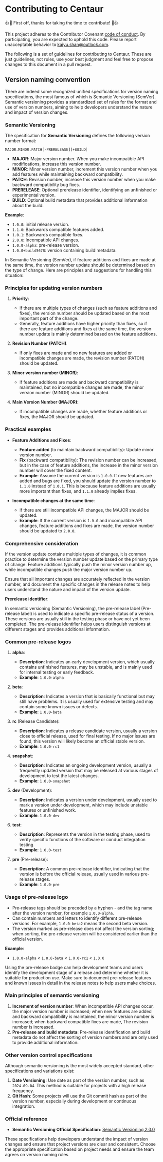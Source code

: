 # Contributing to Centaur

👍🎉 First off, thanks for taking the time to contribute! 🎉👍

This project adheres to the Contributor Covenant [code of conduct](CODE_OF_CONDUCT.md).
By participating, you are expected to uphold this code. Please report unacceptable
behavior to kaiyu.shan@outlook.com.

The following is a set of guidelines for contributing to Centaur.
These are just guidelines, not rules, use your best judgment and feel free to
propose changes to this document in a pull request.

## Version naming convention

There are indeed some recognized unified specifications for version naming specifications, the most
famous of which is Semantic Versioning (SemVer). Semantic versioning provides a standardized set of
rules for the format and use of version numbers, aiming to help developers understand the nature and
impact of version changes.

### Semantic Versioning

The specification for **Semantic Versioning** defines the following version number format:

```
MAJOR.MINOR.PATCH[-PRERELEASE][+BUILD]
```

- **MAJOR**: Major version number. When you make incompatible API modifications, increase this
  version number.
- **MINOR**: Minor version number, increment this version number when you add features while
  maintaining backward compatibility.
- **PATCH**: Revision number, increase this version number when you make backward compatibility bug
  fixes.
- **PRERELEASE**: Optional prerelease identifier, identifying an unfinished or experimental version.
- **BUILD**: Optional build metadata that provides additional information about the build.

**Example**:

- `1.0.0`: initial release version.
- `1.1.0`: Backwards compatible features added.
- `1.0.1`: Backwards compatible fixes.
- `2.0.0`: Incompatible API changes.
- `1.0.0-alpha`: pre-release version.
- `1.0.0+build5678`: version containing build metadata.

In Semantic Versioning (SemVer), if feature additions and fixes are made at the same time, the
version number update should be determined based on the type of change. Here are principles and
suggestions for handling this situation:

### Principles for updating version numbers

1. **Priority**:
    - If there are multiple types of changes (such as feature additions and fixes), the version
      number should be updated based on the most important part of the change.
    - Generally, feature additions have higher priority than fixes, so if there are feature
      additions and fixes at the same time, the version number update is mainly determined based on
      the feature additions.

2. **Revision Number (PATCH)**:
    - If only fixes are made and no new features are added or incompatible changes are made, the
      revision number (PATCH) should be updated.

3. **Minor version number (MINOR)**:
    - If feature additions are made and backward compatibility is maintained, but no incompatible
      changes are made, the minor version number (MINOR) should be updated.

4. **Main Version Number (MAJOR)**:
    - If incompatible changes are made, whether feature additions or fixes, the MAJOR should be
      updated.

### Practical examples

- **Feature Additions and Fixes**:
    - **Feature added** (to maintain backward compatibility): Update minor version number.
    - **Fix** (backward compatibility): The revision number can be increased, but in the case of
      feature additions, the increase in the minor version number will cover the fixed content.
    - **Example**: Assume the current version is `1.0.0`. If new features are added and bugs are
      fixed, you should update the version number to `1.1.0` instead of `1.0.1`. This is because
      feature additions are usually more important than fixes, and `1.1.0` already implies fixes.

- **Incompatible changes at the same time**:
    - If there are still incompatible API changes, the MAJOR should be updated.
    - **Example**: If the current version is `1.0.0` and incompatible API changes, feature additions
      and fixes are made, the version number should be updated to `2.0.0`.

### Comprehensive consideration

If the version update contains multiple types of changes, it is common practice to determine the
version number update based on the primary type of change. Feature additions typically push the
minor version number up, while incompatible changes push the major version number up.

Ensure that all important changes are accurately reflected in the version number, and document the
specific changes in the release notes to help users understand the nature and impact of the version
update.

**Prerelease identifier**:

In semantic versioning (Semantic Versioning), the pre-release label (Pre-release label) is used to
indicate a specific pre-release status of a version. These versions are usually still in the testing
phase or have not yet been completed. The pre-release identifier helps users distinguish versions at
different stages and provides additional information.

### Common pre-release logos

1. **alpha**:
    - **Description**: Indicates an early development version, which usually contains unfinished
      features, may be unstable, and is mainly used for internal testing or early feedback.
    - **Example**: `1.0.0-alpha`

2. **beta**:
    - **Description**: Indicates a version that is basically functional but may still have problems.
      It is usually used for extensive testing and may contain some known issues or defects.
    - **Example**: `1.0.0-beta`

3. **rc** (Release Candidate):
    - **Description**: Indicates a release candidate version, usually a version close to official
      release, used for final testing. If no major issues are found, this version will likely become
      an official stable version.
    - **Example**: `1.0.0-rc1`

4. **snapshot**:
    - **Description**: Indicates an ongoing development version, usually a frequently updated
      version that may be released at various stages of development to test the latest changes.
    - **Example**: `1.0.0-snapshot`

5. **dev** (Development):
    - **Description**: Indicates a version under development, usually used to mark a version under
      development, which may include unstable features or unfinished work.
    - **Example**: `1.0.0-dev`

6. **test**:
    - **Description**: Represents the version in the testing phase, used to verify specific
      functions of the software or conduct integration testing.
    - **Example**: `1.0.0-test`

7. **pre** (Pre-release):
    - **Description**: A common pre-release identifier, indicating that the version is before the
      official release, usually used in various pre-release stages.
    - **Example**: `1.0.0-pre`

### Usage of pre-release logo

- Pre-release tags should be preceded by a hyphen `-` and the tag name after the version number, for
  example `1.0.0-alpha`.
- Can contain numbers and letters to identify different pre-release versions. For example,
  `1.0.0-beta2` means the second beta version.
- The version marked as pre-release does not affect the version sorting; when sorting, the
  pre-release version will be considered earlier than the official version.

**Example**:

- `1.0.0-alpha` < `1.0.0-beta` < `1.0.0-rc1` < `1.0.0`

Using the pre-release badge can help development teams and users identify the development stage of a
release and determine whether it is suitable for production use. Make sure to document pre-release
features and known issues in detail in the release notes to help users make choices.

### Main principles of semantic versioning

1. **Increment of version number**: When incompatible API changes occur, the major version number is
   increased; when new features are added and backward compatibility is maintained, the minor
   version number is increased; when backward compatible fixes are made, The revision number is
   increased.
2. **Pre-release and build metadata**: Pre-release identification and build metadata do not affect
   the sorting of version numbers and are only used to provide additional information.

### Other version control specifications

Although semantic versioning is the most widely accepted standard, other specifications and
variations exist:

1. **Date Versioning**: Use date as part of the version number, such as `2024.09.04`. This method is
   suitable for projects with a high release frequency.
2. **Git Hash**: Some projects will use the Git commit hash as part of the version number,
   especially during development or continuous integration.

### Official reference

- **Semantic Versioning Official Specification**: [Semantic Versioning 2.0.0](https://semver.org/)

These specifications help developers understand the impact of version changes and ensure that
project versions are clear and consistent. Choose the appropriate specification based on project
needs and ensure the team agrees on version naming rules.
